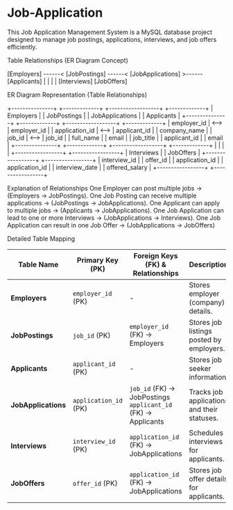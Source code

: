 # Job-Application
This Job Application Management System is a MySQL database project designed to manage job postings, applications, interviews, and job offers efficiently.


Table Relationships (ER Diagram Concept)

[Employers] ------< [JobPostings] ------< [JobApplications] >------ [Applicants]
                         |                           |
                         |                           |
                   [Interviews]               [JobOffers]


ER Diagram Representation (Table Relationships)


+---------------+      +-------------+      +------------------+      +-------------+
|  Employers   |      | JobPostings |      | JobApplications  |      | Applicants  |
+---------------+      +-------------+      +------------------+      +-------------+
| employer_id  | <--> | employer_id  |      | application_id   | <--> | applicant_id |
| company_name |      | job_id       | <--> | job_id           |      | full_name    |
| email        |      | job_title    |      | applicant_id     |      | email       |
+---------------+      +-------------+      +------------------+      +-------------+
                                  |                                   |
                                  |                                   |
                         +-----------------+             +-----------------+
                         |  Interviews    |             |   JobOffers     |
                         +-----------------+             +-----------------+
                         | interview_id   |             | offer_id        |
                         | application_id |             | application_id  |
                         | interview_date |             | offered_salary  |
                         +-----------------+             +-----------------+



Explanation of Relationships
One Employer can post multiple jobs → (Employers → JobPostings).
One Job Posting can receive multiple applications → (JobPostings → JobApplications).
One Applicant can apply to multiple jobs → (Applicants → JobApplications).
One Job Application can lead to one or more Interviews → (JobApplications → Interviews).
One Job Application can result in one Job Offer → (JobApplications → JobOffers)



Detailed Table Mapping

| **Table Name**       | **Primary Key (PK)**    | **Foreign Keys (FK) & Relationships**                 | **Description**                                  |
|----------------------|------------------------|------------------------------------------------------|------------------------------------------------|
| **Employers**        | `employer_id` (PK)     | -                                                    | Stores employer (company) details.             |
| **JobPostings**      | `job_id` (PK)          | `employer_id` (FK) → Employers                      | Stores job listings posted by employers.       |
| **Applicants**       | `applicant_id` (PK)    | -                                                    | Stores job seeker information.                 |
| **JobApplications**  | `application_id` (PK)  | `job_id` (FK) → JobPostings <br> `applicant_id` (FK) → Applicants | Tracks job applications and their statuses. |
| **Interviews**       | `interview_id` (PK)    | `application_id` (FK) → JobApplications             | Schedules interviews for applicants.           |
| **JobOffers**        | `offer_id` (PK)        | `application_id` (FK) → JobApplications             | Stores job offer details for applicants.       |
